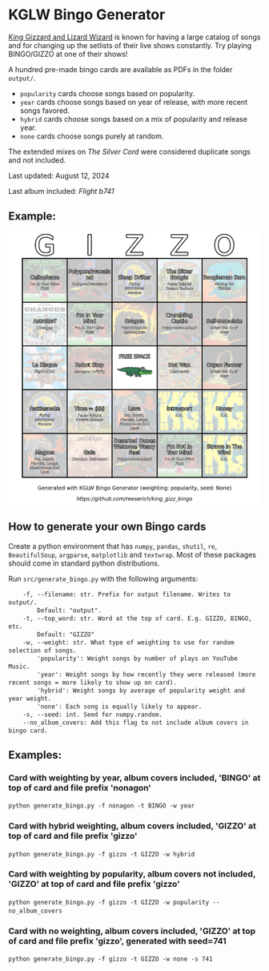 # KGLW Bingo Generator

[King Gizzard and Lizard Wizard](https://kinggizzardandthelizardwizard.com/) is known for having a large catalog of songs and for changing up the setlists of their live shows constantly. Try playing BINGO/GIZZO at one of their shows!

A hundred pre-made bingo cards are available as PDFs in the folder `output/`. 
* `popularity` cards choose songs based on popularity.
* `year` cards choose songs based on year of release, with more recent songs favored.
* `hybrid` cards choose songs based on a mix of popularity and release year.
* `none` cards choose songs purely at random.

The extended mixes on *The Silver Cord* were considered duplicate songs and not included.

Last updated: August 12, 2024

Last album included: *Flight b741*

## Example:

![](output/sample.png?raw=true)

## How to generate your own Bingo cards

Create a python environment that has `numpy`, `pandas`, `shutil`, `re`, `BeautifulSoup`, `argparse`, `matplotlib` and `textwrap`. Most of these packages should come in standard python distributions.

Run `src/generate_bingo.py` with the following arguments:

```
    -f, --filename: str. Prefix for output filename. Writes to output/.
        Default: "output".
    -t, --top_word: str. Word at the top of card. E.g. GIZZO, BINGO, etc.
        Default: "GIZZO"
    -w, --weight: str. What type of weighting to use for random selection of songs.
        'popularity': Weight songs by number of plays on YouTube Music.
        'year': Weight songs by how recently they were released (more recent songs = more likely to show up on card).
        'hybrid': Weight songs by average of popularity weight and year weight.
        'none': Each song is equally likely to appear.
    -s, --seed: int. Seed for numpy.random.
    --no_album_covers: Add this flag to not include album covers in bingo card.
```

## Examples:

### Card with weighting by year, album covers included, 'BINGO' at top of card and file prefix 'nonagon'

`python generate_bingo.py -f nonagon -t BINGO -w year`

### Card with hybrid weighting, album covers included, 'GIZZO' at top of card and file prefix 'gizzo'

`python generate_bingo.py -f gizzo -t GIZZO -w hybrid`

### Card with weighting by popularity, album covers not included, 'GIZZO' at top of card and file prefix 'gizzo'

`python generate_bingo.py -f gizzo -t GIZZO -w popularity --no_album_covers`

### Card with no weighting, album covers included, 'GIZZO' at top of card and file prefix 'gizzo', generated with seed=741

`python generate_bingo.py -f gizzo -t GIZZO -w none -s 741`


